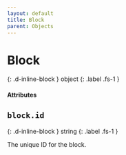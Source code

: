 ```yaml
---
layout: default
title: Block
parent: Objects
---
```


# Block 
{: .d-inline-block }
object
{: .label .fs-1 }

#### Attributes

## `block.id`
{: .d-inline-block }
string
{: .label .fs-1 }

The unique ID for the block.
